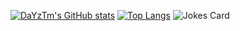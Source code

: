 [![DaYzTm's GitHub stats](https://github-readme-stats.vercel.app/api?username=DaYzTm)](https://github.com/anuraghazra/github-readme-stats)
[![Top Langs](https://github-readme-stats.vercel.app/api/top-langs/?username=DaYzTm&layout=compact)](https://github.com/anuraghazra/github-readme-stats)
![Jokes Card](https://readme-jokes.vercel.app/api)
